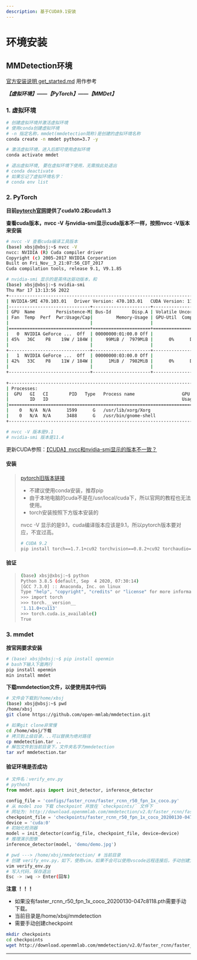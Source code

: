 ```yaml
---
description: 基于CUDA9.1安装
---
```


# 环境安装

## MMDetection环境

[官方安装说明 get\_started.md](https://github.com/open-mmlab/mmdetection/blob/master/docs/zh\_cn/get\_started.md) 用作参考

_**【虚拟环境】——【PyTorch】——【MMDet】**_

### 1. 虚拟环境

```bash
# 创建虚拟环境并激活虚拟环境
# 使用conda创建虚拟环境
# -n 指定名称，mmdet(mmdetection简称)是创建的虚拟环境名称
conda create -n mmdet python=3.7 -y

# 激活虚拟环境，进入后即可使用虚拟环境
conda activate mmdet

# 退出虚拟环境, 要在虚拟环境下使用，无需按此处退出
# conda deactivate
# 如果忘记了虚拟环境名字：
# conda env list
```

### 2. PyTorch

**目前**[**pytorch官网**](https://pytorch.org/get-started/locally/)**提供了cuda10.2和cuda11.3**

**查看cuda版本，nvcc -V 与nvidia-smi显示cuda版本不一样，按照nvcc -V版本来安装**

```bash
# nvcc -V 查看cuda编译工具版本
(base) xbsj@xbsj:~$ nvcc -V
nvcc: NVIDIA (R) Cuda compiler driver
Copyright (c) 2005-2017 NVIDIA Corporation
Built on Fri_Nov__3_21:07:56_CDT_2017
Cuda compilation tools, release 9.1, V9.1.85

# nvidia-smi 显示的是英伟达驱动版本，和
(base) xbsj@xbsj:~$ nvidia-smi
Thu Mar 17 13:13:56 2022       
+-----------------------------------------------------------------------------+
| NVIDIA-SMI 470.103.01   Driver Version: 470.103.01   CUDA Version: 11.4     |
|-------------------------------+----------------------+----------------------+
| GPU  Name        Persistence-M| Bus-Id        Disp.A | Volatile Uncorr. ECC |
| Fan  Temp  Perf  Pwr:Usage/Cap|         Memory-Usage | GPU-Util  Compute M. |
|                               |                      |               MIG M. |
|===============================+======================+======================|
|   0  NVIDIA GeForce ...  Off  | 00000000:01:00.0 Off |                  N/A |
| 45%   36C    P8    19W / 184W |     99MiB /  7979MiB |      0%      Default |
|                               |                      |                  N/A |
+-------------------------------+----------------------+----------------------+
|   1  NVIDIA GeForce ...  Off  | 00000000:03:00.0 Off |                  N/A |
| 42%   33C    P8    11W / 184W |      1MiB /  7982MiB |      0%      Default |
|                               |                      |                  N/A |
+-------------------------------+----------------------+----------------------+
                                                                               
+-----------------------------------------------------------------------------+
| Processes:                                                                  |
|  GPU   GI   CI        PID   Type   Process name                  GPU Memory |
|        ID   ID                                                   Usage      |
|=============================================================================|
|    0   N/A  N/A      1599      G   /usr/lib/xorg/Xorg                 39MiB |
|    0   N/A  N/A      3488      G   /usr/bin/gnome-shell               57MiB |
+-----------------------------------------------------------------------------+

# nvcc -V 版本是9.1
# nvidia-smi 版本是11.4
```

更新CUDA参照：[【CUDA】nvcc和nvidia-smi显示的版本不一致？](https://www.jianshu.com/p/eb5335708f2a)

#### **安装**

> [pytorch旧版本链接](https://pytorch.org/get-started/previous-versions/)
>
> * 不建议使用conda安装，推荐pip
> * 由于本地电脑的cuda不是在/usr/local/cuda下，所以官网的教程也无法使用。
> * torch安装按照下方版本安装的
>
> nvcc -V 显示的是9.1，cuda编译版本应该是9.1，所以pytorch版本要对应，不宜过高。
>
> ```bash
> # CUDA 9.2
> pip install torch==1.7.1+cu92 torchvision==0.8.2+cu92 torchaudio==0.7.2 -f https://download.pytorch.org/whl/torch_stable.html
> ```

#### **验证**

> ```bash
> (base) xbsj@xbsj:~$ python
> Python 3.8.5 (default, Sep  4 2020, 07:30:14) 
> [GCC 7.3.0] :: Anaconda, Inc. on linux
> Type "help", "copyright", "credits" or "license" for more information.
> >>> import torch
> >>> torch.__version__
> '1.11.0+cu113'
> >>> torch.cuda.is_available()
> True
> ```

### 3. mmdet

**按官网要求安装**

```bash
# (base) xbsj@xbsj:~$ pip install openmin
# bash下输入下面两行
pip install openmin
min install mmdet
```

**下载mmdetection文件，以便使用其中代码**

```bash
# 文件会下载到/home/xbsj
(base) xbsj@xbsj:~$ pwd
/home/xbsj
git clone https://github.com/open-mmlab/mmdetection.git

# 如果git clone非常慢
cd /home/xbsj/下载
# 拷贝到上级目录，..可以替换为绝对路径
cp mmdetection.tar ..
# 解包文件到当前目录下，文件夹名字为mmdetection
tar xvf mmdetection.tar
```

#### 验证环境是否成功

```python
# 文件名：verify_env.py
# python3 
from mmdet.apis import init_detector, inference_detector

config_file = 'configs/faster_rcnn/faster_rcnn_r50_fpn_1x_coco.py'
# 从 model zoo 下载 checkpoint 并放在 `checkpoints/` 文件下
# 网址为: http://download.openmmlab.com/mmdetection/v2.0/faster_rcnn/faster_rcnn_r50_fpn_1x_coco/faster_rcnn_r50_fpn_1x_coco_20200130-047c8118.pth
checkpoint_file = 'checkpoints/faster_rcnn_r50_fpn_1x_coco_20200130-047c8118.pth'
device = 'cuda:0'
# 初始化检测器
model = init_detector(config_file, checkpoint_file, device=device)
# 推理演示图像
inference_detector(model, 'demo/demo.jpg')
```

```bash
# pwd ---> /home/xbsj/mmdetection/ # 当前目录
# 创建 verify_env.py，如下，使用vim。如果不会可以使用vscode远程连接后，手动创建文件
vim verify_env.py
# 写入代码，保存退出
Esc -> :wq -> Enter(回车)
```

**注意 ！！！**

* 如果没有faster\_rcnn\_r50\_fpn\_1x\_coco\_20200130-047c8118.pth需要手动下载。
* 当前目录是/home/xbsj/mmdetection
* 需要手动创建checkpoint

```bash
mkdir checkpoints
cd checkpoints
wget http://download.openmmlab.com/mmdetection/v2.0/faster_rcnn/faster_rcnn_r50_fpn_1x_coco/faster_rcnn_r50_fpn_1x_coco_20200130-047c8118.pth
```

***
